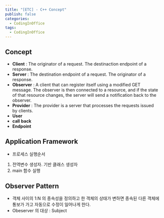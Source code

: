 ```yaml
---
title: "[ETC] - C++ Concept"
publish: false
categories:
  - CodingInOffice
tags:
  - CodingInOffice
---
```

<!--코딩잘하고싶다-->
## Concept 
- __Client__ : The originator of a request. The destinaction endpoint of a response.  
- __Server__ : The destination endpoint of a request. The originator of a response.  
- __Observer__ : A client that can register itself using a modified GET message. The observer is then connected to a resource, and if the state of that resource changes, the server will send a notification back to the observer.  
- __Provider__ : The provider is a server that processes the requests issued by clients.  
- __User__  
- __call__ __back__   
- __Endpoint__  


## Application Framework
- 프로세스 실행순서  
1. 전역변수 생성자. 기반 클래스 생성자
2. main 함수 실행

## Observer Pattern
- 객체 사이의 1:N 의 종속성을 정의하고 한 객체의 상태가 변하면 종속된 다른 객체에 통보가 가고 자동으로 수정이 일어나게 한다.  
- Obeserver 의 대상 : Subject  

